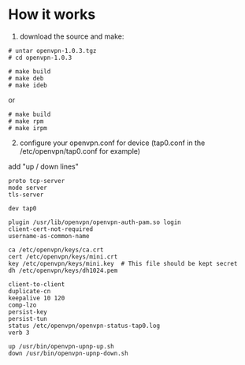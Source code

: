 # How it works #

1. download the source and make:

```
# untar openvpn-1.0.3.tgz
# cd openvpn-1.0.3
```

```
# make build
# make deb
# make ideb
```

or

```
# make build
# make rpm
# make irpm
```


2. configure your openvpn.conf for device (tap0.conf in the /etc/openvpn/tap0.conf for example)

add "up / down lines"

```
proto tcp-server
mode server
tls-server

dev tap0

plugin /usr/lib/openvpn/openvpn-auth-pam.so login
client-cert-not-required
username-as-common-name

ca /etc/openvpn/keys/ca.crt
cert /etc/openvpn/keys/mini.crt
key /etc/openvpn/keys/mini.key  # This file should be kept secret
dh /etc/openvpn/keys/dh1024.pem

client-to-client
duplicate-cn
keepalive 10 120
comp-lzo
persist-key
persist-tun
status /etc/openvpn/openvpn-status-tap0.log
verb 3

up /usr/bin/openvpn-upnp-up.sh
down /usr/bin/openvpn-upnp-down.sh
```